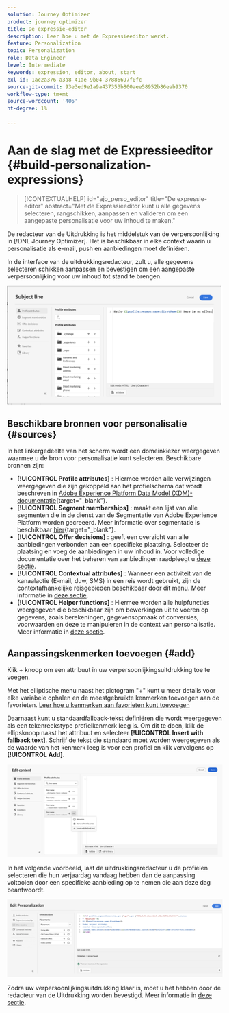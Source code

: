 ```yaml
---
solution: Journey Optimizer
product: journey optimizer
title: De expressie-editor
description: Leer hoe u met de Expressieeditor werkt.
feature: Personalization
topic: Personalization
role: Data Engineer
level: Intermediate
keywords: expression, editor, about, start
exl-id: 1ac2a376-a3a8-41ae-9b04-37886697f0fc
source-git-commit: 93e3ed9e1a9a437353b800aee58952b86eab9370
workflow-type: tm+mt
source-wordcount: '406'
ht-degree: 1%

---
```


# Aan de slag met de Expressieeditor {#build-personalization-expressions}

>[!CONTEXTUALHELP]
>id="ajo_perso_editor"
>title="De expressie-editor"
>abstract="Met de Expressieeditor kunt u alle gegevens selecteren, rangschikken, aanpassen en valideren om een aangepaste personalisatie voor uw inhoud te maken."

De redacteur van de Uitdrukking is het middelstuk van de verpersoonlijking in [!DNL Journey Optimizer]. Het is beschikbaar in elke context waarin u personalisatie als e-mail, push en aanbiedingen moet definiëren.

In de interface van de uitdrukkingsredacteur, zult u, alle gegevens selecteren schikken aanpassen en bevestigen om een aangepaste verpersoonlijking voor uw inhoud tot stand te brengen.

![](assets/perso_ee1.png)

## Beschikbare bronnen voor personalisatie {#sources}

In het linkergedeelte van het scherm wordt een domeinkiezer weergegeven waarmee u de bron voor personalisatie kunt selecteren. Beschikbare bronnen zijn:

* **[!UICONTROL Profile attributes]** : Hiermee worden alle verwijzingen weergegeven die zijn gekoppeld aan het profielschema dat wordt beschreven in [Adobe Experience Platform Data Model (XDM)-documentatie](https://experienceleague.adobe.com/docs/experience-platform/xdm/home.html?lang=nl){target="_blank"}.
* **[!UICONTROL Segment memberships]** : maakt een lijst van alle segmenten die in de dienst van de Segmentatie van Adobe Experience Platform worden gecreeerd. Meer informatie over segmentatie is beschikbaar [hier](https://experienceleague.adobe.com/docs/experience-platform/segmentation/home.html){target="_blank"}.
* **[!UICONTROL Offer decisions]** : geeft een overzicht van alle aanbiedingen verbonden aan een specifieke plaatsing. Selecteer de plaatsing en voeg de aanbiedingen in uw inhoud in. Voor volledige documentatie over het beheren van aanbiedingen raadpleegt u [deze sectie](../offers/get-started/starting-offer-decisioning.md).
* **[!UICONTROL Contextual attributes]** : Wanneer een activiteit van de kanaalactie (E-mail, duw, SMS) in een reis wordt gebruikt, zijn de contextafhankelijke reisgebieden beschikbaar door dit menu. Meer informatie in [deze sectie](personalization-use-case.md).
* **[!UICONTROL Helper functions]** : Hiermee worden alle hulpfuncties weergegeven die beschikbaar zijn om bewerkingen uit te voeren op gegevens, zoals berekeningen, gegevensopmaak of conversies, voorwaarden en deze te manipuleren in de context van personalisatie. Meer informatie in [deze sectie](functions/functions.md).

## Aanpassingskenmerken toevoegen {#add}

Klik + knoop om een attribuut in uw verpersoonlijkingsuitdrukking toe te voegen.

Met het elliptische menu naast het pictogram &quot;+&quot; kunt u meer details voor elke variabele ophalen en de meestgebruikte kenmerken toevoegen aan de favorieten. [Leer hoe u kenmerken aan favorieten kunt toevoegen](personalization-favorites.md)

Daarnaast kunt u standaardfallback-tekst definiëren die wordt weergegeven als een tekenreekstype profielkenmerk leeg is. Om dit te doen, klik de ellipsknoop naast het attribuut en selecteer **[!UICONTROL Insert with fallback text]**. Schrijf de tekst die standaard moet worden weergegeven als de waarde van het kenmerk leeg is voor een profiel en klik vervolgens op **[!UICONTROL Add]**.

![](assets/attribute-details.png)

In het volgende voorbeeld, laat de uitdrukkingsredacteur u de profielen selecteren die hun verjaardag vandaag hebben dan de aanpassing voltooien door een specifieke aanbieding op te nemen die aan deze dag beantwoordt.

![](assets/perso_ee2.png)

Zodra uw verpersoonlijkingsuitdrukking klaar is, moet u het hebben door de redacteur van de Uitdrukking worden bevestigd. Meer informatie in [deze sectie](personalization-validation.md).
